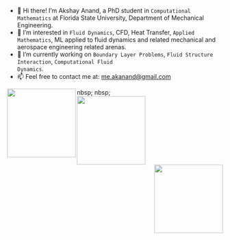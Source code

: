 - 👋 Hi there! I’m Akshay Anand, a PhD student in <code>Computational Mathematics</code> at Florida State University, Department of Mechanical Engineering.
- 👀 I’m interested in <code>Fluid Dynamics</code>, CFD, Heat Transfer, <code>Applied Mathematics</code>, ML applied to fluid dynamics and related mechanical and aerospace engineering related arenas.
- 🌱 I’m currently working on <code>Boundary Layer Problems</code>, <code>Fluid Structure Interaction</code>, <code>Computational Fluid Dynamics</code>.
- 📫 Feel free to contact me at: me.akanand@gmail.com

 
<td width="25%">
            <div class="one">
            <div class="two"><img align="left" width=160px height=160px src='https://akshay23sept.github.io/Conferences/Research/at.gif'></div> nbsp; nbsp;
             <div class="two"><img align="center" width=160px height=160px src='https://akshay23sept.github.io/Conferences/Research/at.gif'></div> 
            <div class="two"><img align="right" width=160px height=160px src='https://akshay23sept.github.io/Conferences/Research/at.gif'></div>           
            </div>
        </td>

 












<!---
anand-me/anand-me is a ✨ special ✨ repository because its `README.md` (this file) appears on your GitHub profile.
You can click the Preview link to take a look at your changes.
- 💞️ I’m looking to collaborate on ...

<br/>
<img align="right" width="40%"  alt="GIF" src="https://media.giphy.com/media/836HiJc7pgzy8iNXCn/giphy.gif" />

<img align="left" width="55%"  src="https://github-readme-stats.vercel.app/api?username=mridul037&show_icons=true&hide_border=true" alt="mridul" /> </p>
<br/>
<br/>

<pre>" />

<img align="left" width="55%"  src="https://github-readme-stats.vercel.app/api?username=mridul037&show_icons=true&hide_border=true" alt="mridul" /> </p>
<br/>
<br/>

<pre>
--->
